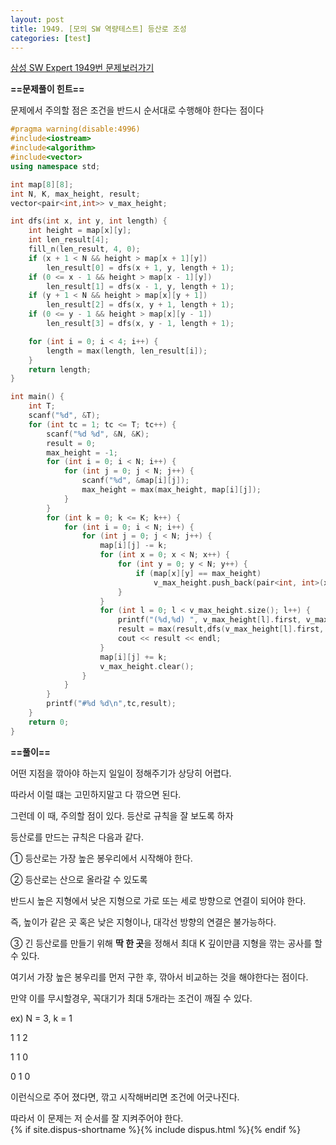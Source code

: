 ```yaml
---
layout: post
title: 1949. [모의 SW 역량테스트] 등산로 조성
categories: [test]
---
```

[삼성 SW Expert 1949번 문제보러가기](https://swexpertacademy.com/main/code/problem/problemDetail.do?contestProbId=AV5PoOKKAPIDFAUq)

**==문제풀이 힌트==**<br>

문제에서 주의할 점은 조건을 반드시 순서대로 수행해야 한다는 점이다<br>

```cpp
#pragma warning(disable:4996)
#include<iostream>
#include<algorithm>
#include<vector>
using namespace std;

int map[8][8];
int N, K, max_height, result;
vector<pair<int,int>> v_max_height;

int dfs(int x, int y, int length) {
	int height = map[x][y];
	int len_result[4];
	fill_n(len_result, 4, 0);
	if (x + 1 < N && height > map[x + 1][y])
		len_result[0] = dfs(x + 1, y, length + 1);
	if (0 <= x - 1 && height > map[x - 1][y])
		len_result[1] = dfs(x - 1, y, length + 1);
	if (y + 1 < N && height > map[x][y + 1])
		len_result[2] = dfs(x, y + 1, length + 1);
	if (0 <= y - 1 && height > map[x][y - 1])
		len_result[3] = dfs(x, y - 1, length + 1);

	for (int i = 0; i < 4; i++) {
		length = max(length, len_result[i]);
	}
	return length;
}

int main() {
	int T;
	scanf("%d", &T);
	for (int tc = 1; tc <= T; tc++) {
		scanf("%d %d", &N, &K);
		result = 0;
		max_height = -1;
		for (int i = 0; i < N; i++) {
			for (int j = 0; j < N; j++) {
				scanf("%d", &map[i][j]);
				max_height = max(max_height, map[i][j]);
			}
		}
		for (int k = 0; k <= K; k++) {
			for (int i = 0; i < N; i++) {
				for (int j = 0; j < N; j++) {
					map[i][j] -= k;
					for (int x = 0; x < N; x++) {
						for (int y = 0; y < N; y++) {
							if (map[x][y] == max_height)
								v_max_height.push_back(pair<int, int>(x, y));
						}
					}
					for (int l = 0; l < v_max_height.size(); l++) {
						printf("(%d,%d) ", v_max_height[l].first, v_max_height[l].second);
						result = max(result,dfs(v_max_height[l].first, v_max_height[l].second,1));
						cout << result << endl;
					}
					map[i][j] += k;
					v_max_height.clear();
				}
			}
		}
		printf("#%d %d\n",tc,result);
	}
	return 0;
}
```

**==풀이==**<br>

어떤 지점을 깎아야 하는지 일일이 정해주기가 상당히 어렵다.<br>

따라서 이럴 떄는 고민하지말고 다 깎으면 된다.<br>

그런데 이 때, 주의할 점이 있다. 등산로 규칙을 잘 보도록 하자<br>

등산로를 만드는 규칙은 다음과 같다.<br>

① 등산로는 가장 높은 봉우리에서 시작해야 한다.<br>

② 등산로는 산으로 올라갈 수 있도록 <br>

반드시 높은 지형에서 낮은 지형으로 가로 또는 세로 방향으로 연결이 되어야 한다.<br>

즉, 높이가 같은 곳 혹은 낮은 지형이나, 대각선 방향의 연결은 불가능하다.<br>

③ 긴 등산로를 만들기 위해 **딱 한 곳**을 정해서 최대 K 깊이만큼 지형을 깎는 공사를 할 수 있다.<br>

여기서 가장 높은 봉우리를 먼저 구한 후, 깎아서 비교하는 것을 해야한다는 점이다.<br>

만약 이를 무시할경우, 꼭대기가 최대 5개라는 조건이 깨질 수 있다.<br>

ex) N = 3, k = 1<br>

1 1 2<br>

1 1 0<br>

0 1 0<br>

이런식으로 주어 졌다면,  깎고 시작해버리면 조건에 어긋나진다.<br>

따라서 이 문제는 저 순서를 잘 지켜주어야 한다.<br>{% if site.dispus-shortname %}{% include dispus.html %}{% endif %}
